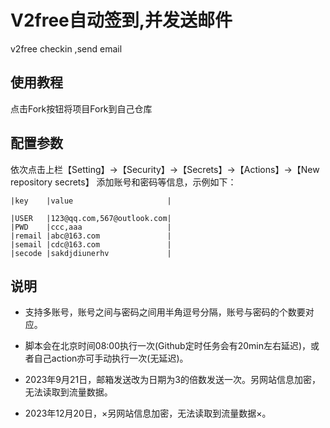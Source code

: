 # V2free自动签到,并发送邮件
v2free checkin ,send email
## 使用教程
点击Fork按钮将项目Fork到自己仓库

## 配置参数

依次点击上栏【Setting】->【Security】->【Secrets】->【Actions】->【New repository secrets】 添加账号和密码等信息，示例如下：


    |key    |value                     |

    |USER   |123@qq.com,567@outlook.com|
    |PWD    |ccc,aaa                   |
    |remail |abc@163.com               |
    |semail |cdc@163.com               |
    |secode |sakdjdiunerhv             |


## 说明
* 支持多账号，账号之间与密码之间用半角逗号分隔，账号与密码的个数要对应。

* 脚本会在北京时间08:00执行一次(Github定时任务会有20min左右延迟)，或者自己action亦可手动执行一次(无延迟)。
* 2023年9月21日，邮箱发送改为日期为3的倍数发送一次。另网站信息加密，无法读取到流量数据。
* 2023年12月20日，×另网站信息加密，无法读取到流量数据×。
